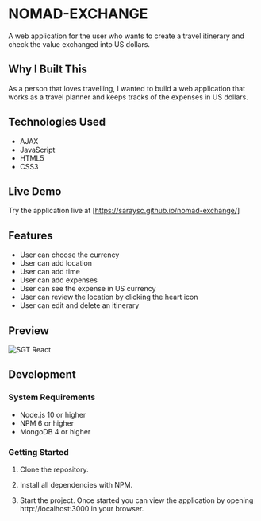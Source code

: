 # NOMAD-EXCHANGE

A web application for the user who wants to create a travel itinerary and check the value exchanged into US dollars.


## Why I Built This

As a person that loves travelling, I wanted to build a web application that works as a travel planner and
keeps tracks of the expenses in US dollars.

## Technologies Used

- AJAX
- JavaScript
- HTML5
- CSS3


## Live Demo

Try the application live at [https://saraysc.github.io/nomad-exchange/]

## Features

- User can choose the currency
- User can add location
- User can add time
- User can add expenses
- User can see the expense in US currency
- User can review the location by clicking the heart icon
- User can edit and delete an itinerary

## Preview

![SGT React](assets/sgt-react.gif)

## Development

### System Requirements

- Node.js 10 or higher
- NPM 6 or higher
- MongoDB 4 or higher

### Getting Started

1. Clone the repository.

1. Install all dependencies with NPM.

1. Start the project. Once started you can view the application by opening http://localhost:3000 in your browser.
